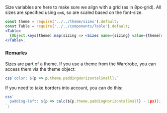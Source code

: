 Size variables are here to make sure we align with a grid (as in 8px-grid). All sizes are specified using `em`s, so are scaled based on the font-size.


```jsx noeditor
const theme = require('../../theme/sizes').default;
const Table = require('../../components/Table').default;
<Table>
  {Object.keys(theme).map(sizing => <Sizes name={sizing} value={theme[sizing]} key={sizing} />)}
</Table>;
```

### Remarks

Sizes are part of a theme. If you use a theme from the Wardrobe, you can access them via the theme object:

```js static
css`color: ${p => p.theme.paddingHorizontalSmall};`
```

If you need to take borders into account, you can do this:

```js static
css`
  padding-left: ${p => calc(${p.theme.paddingHorizontalSmall} - 1px)};
`;
```
